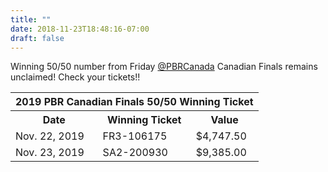 ```yaml
---
title: ""
date: 2018-11-23T18:48:16-07:00
draft: false
---
```


Winning 50/50 number from Friday [@PBRCanada](https://twitter.com/PBRCanada) Canadian Finals remains unclaimed! Check your tickets!!

<table>
<tbody>
<tr>
    <th colspan="3">2019 PBR Canadian Finals 50/50 Winning Ticket</th>
</tr>
<tr>
    <th>Date</th>
    <th>Winning Ticket</th>
    <th>Value</th>
</tr>
<tr>
    <td>Nov. 22, 2019</td>
    <td>FR3-106175</td>
    <td>$4,747.50</td>
</tr>
<tr>
    <td>Nov. 23, 2019</td>
    <td>SA2-200930</td>
    <td>$9,385.00</td>
</tr>
</tbody>
</table>

